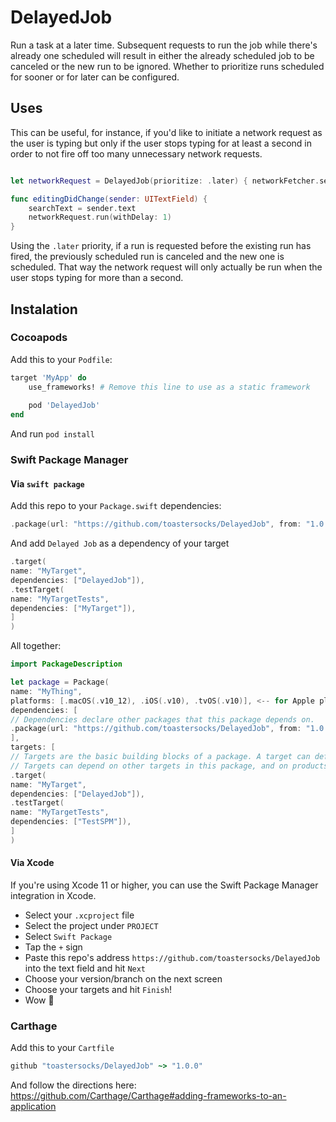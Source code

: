 # DelayedJob

Run a task at a later time. Subsequent requests to run the job while there's already one scheduled will result in either the already scheduled job to be canceled or the new run to be ignored. Whether to prioritize runs scheduled for sooner or for later can be configured.

## Uses

This can be useful, for instance, if you'd like to initiate a network request as the user is typing but only if the user stops typing for at least a second in order to not fire off too many unnecessary network requests.

``` Swift

let networkRequest = DelayedJob(prioritize: .later) { networkFetcher.sendRequest(searchText) }

func editingDidChange(sender: UITextField) {
    searchText = sender.text
    networkRequest.run(withDelay: 1)
}
```
Using the `.later` priority, if a run is requested before the existing run has fired, the previously scheduled run is canceled and the new one is scheduled. That way the network request will only actually be run when the user stops typing for more than a second.

## Instalation

### Cocoapods

Add this to your `Podfile`:

``` Ruby
target 'MyApp' do 
    use_frameworks! # Remove this line to use as a static framework
    
    pod 'DelayedJob'
end
```
And run `pod install`

### Swift Package Manager
#### Via `swift package`
Add this repo to your `Package.swift` dependencies:
``` Swift
.package(url: "https://github.com/toastersocks/DelayedJob", from: "1.0.0"),
```
And add `Delayed Job` as a dependency of your target
``` Swift
.target(
name: "MyTarget",
dependencies: ["DelayedJob"]),
.testTarget(
name: "MyTargetTests",
dependencies: ["MyTarget"]),
]
)
```
All together:
``` Swift
import PackageDescription

let package = Package(
name: "MyThing",
platforms: [.macOS(.v10_12), .iOS(.v10), .tvOS(.v10)], <-- for Apple platforms, add at least one platform. For non-Apple platforms, this isn't necessary. 
dependencies: [
// Dependencies declare other packages that this package depends on.
.package(url: "https://github.com/toastersocks/DelayedJob", from: "1.0.0"),
],
targets: [
// Targets are the basic building blocks of a package. A target can define a module or a test suite.
// Targets can depend on other targets in this package, and on products in packages which this package depends on.
.target(
name: "MyTarget",
dependencies: ["DelayedJob"]),
.testTarget(
name: "MyTargetTests",
dependencies: ["TestSPM"]),
]
)
```
#### Via Xcode
If you're using Xcode 11 or higher, you can use the Swift Package Manager integration in Xcode. 

- Select your `.xcproject` file
- Select the project under `PROJECT`
- Select `Swift Package`
- Tap the `+` sign
- Paste this repo's address `https://github.com/toastersocks/DelayedJob` into the text field and hit `Next`
 - Choose your version/branch on the next screen
 - Choose your targets and hit `Finish`!
 - Wow 🤯
 
 ### Carthage
 Add this to your `Cartfile`
 ``` Ruby
 github "toastersocks/DelayedJob" ~> "1.0.0"
 ```
 And follow the directions here: https://github.com/Carthage/Carthage#adding-frameworks-to-an-application
